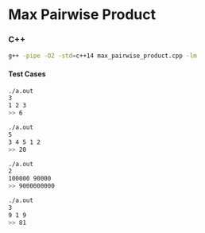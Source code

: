 # Max Pairwise Product

### C++

```bash
g++ -pipe -O2 -std=c++14 max_pairwise_product.cpp -lm
```

#### Test Cases

```bash
./a.out
3
1 2 3
>> 6

./a.out
5
3 4 5 1 2
>> 20

./a.out
2
100000 90000
>> 9000000000

./a.out
3
9 1 9
>> 81
```
